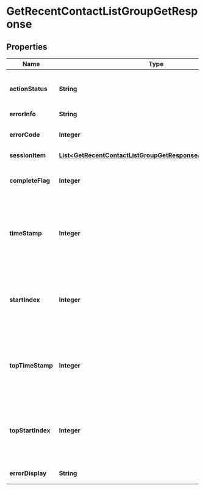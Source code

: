 

# GetRecentContactListGroupGetResponse


## Properties

| Name | Type | Description | Notes |
|------------ | ------------- | ------------- | -------------|
|**actionStatus** | **String** | 请求处理的结果，OK 表示处理成功，FAIL 表示失败 |  [optional] |
|**errorInfo** | **String** | 错误信息 |  |
|**errorCode** | **Integer** | 错误码，0表示成功，非0表示失败 |  |
|**sessionItem** | [**List&lt;GetRecentContactListGroupGetResponseAllOfSessionItem&gt;**](GetRecentContactListGroupGetResponseAllOfSessionItem.md) | 会话对象数组 |  [optional] |
|**completeFlag** | **Integer** | 结束标识：1 表示已返回全量会话，0 表示还有会话没拉完 |  [optional] |
|**timeStamp** | **Integer** | 普通会话下一页拉取的起始时间，分页拉取时通过请求包的 TimeStamp 字段带给移动通信后台 |  [optional] |
|**startIndex** | **Integer** | 普通会话下一页拉取的起始位置，分页拉取时通过请求包的 StartIndex 字段带给移动通信后台 |  [optional] |
|**topTimeStamp** | **Integer** | 置顶会话下一页拉取的起始时间，分页拉取时通过请求包的 TopTimeStamp 字段带给移动通信后台 |  [optional] |
|**topStartIndex** | **Integer** | 置顶会话下一页拉取的起始位置，分页拉取时通过请求包的 TopStartIndex 字段带给移动通信后台 |  [optional] |
|**errorDisplay** | **String** | 详细的客户端展示信息 |  [optional] |



